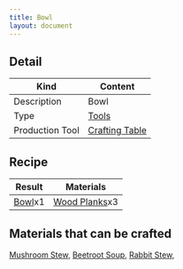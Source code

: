 ```yaml
---
title: Bowl
layout: document
---
```

## Detail

|Kind|Content|
|---|---|
|Description|Bowl|
|Type|[Tools](Tools)|
|Production Tool|[Crafting Table](Crafting_Table)|

## Recipe

|Result|Materials|
|---|---|
|[Bowl](Bowl)x1|[Wood Planks](Wood_Planks)x3|

## Materials that can be crafted

[Mushroom Stew](Mushroom_Stew),
[Beetroot Soup](Beetroot_Soup),
[Rabbit Stew](Rabbit_Stew),
